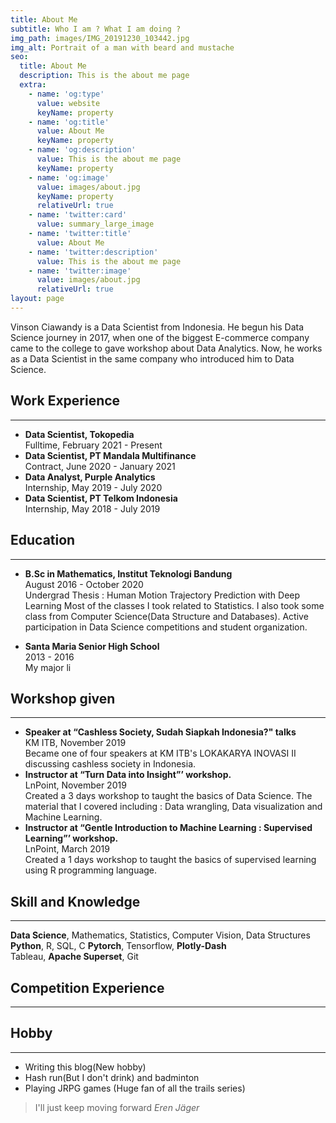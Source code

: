 ```yaml
---
title: About Me
subtitle: Who I am ? What I am doing ?
img_path: images/IMG_20191230_103442.jpg
img_alt: Portrait of a man with beard and mustache
seo:
  title: About Me
  description: This is the about me page
  extra:
    - name: 'og:type'
      value: website
      keyName: property
    - name: 'og:title'
      value: About Me
      keyName: property
    - name: 'og:description'
      value: This is the about me page
      keyName: property
    - name: 'og:image'
      value: images/about.jpg
      keyName: property
      relativeUrl: true
    - name: 'twitter:card'
      value: summary_large_image
    - name: 'twitter:title'
      value: About Me
    - name: 'twitter:description'
      value: This is the about me page
    - name: 'twitter:image'
      value: images/about.jpg
      relativeUrl: true
layout: page
---
```

Vinson Ciawandy is a Data Scientist from Indonesia. He begun his Data Science journey in 2017, when one of the biggest E-commerce company came to the college to gave workshop about Data Analytics. Now, he works as a Data Scientist in the same company who introduced him to Data Science.

## Work Experience
---
- **Data Scientist, Tokopedia**  
Fulltime, February 2021 - Present
- **Data Scientist, PT Mandala Multifinance**  
Contract, June 2020 - January 2021
- **Data Analyst, Purple Analytics**  
Internship, May 2019 - July 2020
- **Data Scientist, PT Telkom Indonesia**  
Internship, May 2018 - July 2019

## Education
---
- **B.Sc in Mathematics, Institut Teknologi Bandung**  
August 2016 - October 2020  
Undergrad Thesis : Human Motion Trajectory Prediction with Deep Learning 
Most of the classes I took related to Statistics. I also took some class from Computer Science(Data Structure and Databases).
Active participation in Data Science competitions and student organization.

- **Santa Maria Senior High School**  
2013 - 2016  
My major li


## Workshop given
---
- **Speaker at “Cashless Society, Sudah Siapkah Indonesia?" talks**  
KM ITB, November 2019  
Became one of four speakers at KM ITB's LOKAKARYA INOVASI II discussing cashless society in
Indonesia.
- **Instructor at “Turn Data into Insight”’ workshop.**  
LnPoint, November 2019  
Created a 3 days workshop to taught the basics of Data Science. The material that I covered
including : Data wrangling, Data visualization and Machine Learning.
- **Instructor at “Gentle Introduction to Machine Learning : Supervised Learning”’ workshop.**  
LnPoint, March 2019  
Created a 1 days workshop to taught the basics of supervised learning using R programming
language.

## Skill and Knowledge
---
**Data Science**, Mathematics, Statistics, Computer Vision, Data Structures  
**Python**, R, SQL, C
**Pytorch**, Tensorflow, **Plotly-Dash**   
Tableau, **Apache Superset**, Git   

## Competition Experience
---


## Hobby
---
- Writing this blog(New hobby)
- Hash run(But I don't drink) and badminton
- Playing JRPG games (Huge fan of all the trails series)

> I'll just keep moving forward
<cite>Eren Jäger</cite>

